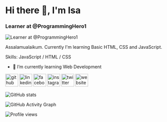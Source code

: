 # Hi there 👋, I'm Isa
### Learner at @ProgrammingHero1
![Learner at @ProgrammingHero1](https://scontent.fdac157-1.fna.fbcdn.net/v/t39.30808-6/286739407_407122191356976_3578763812383143775_n.jpg?_nc_cat=103&ccb=1-7&_nc_sid=e3f864&_nc_eui2=AeHjarO0ZXHdCBTGSTt2hOV4s5DKsy74F-SzkMqzLvgX5La9gs8QapuEx1Z_3N4I-ZnDExOCodJej7PE8z3F9uQH&_nc_ohc=TUxMiyItKxMAX9Lmxgn&_nc_ht=scontent.fdac157-1.fna&oh=00_AT_AaIrmSNayhgPGIjOntDqxwosMkK8QPDYhkp2yCXZqeQ&oe=635EBB68)

Assalamualaikum. Currently I'm learning Basic HTML, CSS and JavaScript.

Skills: JavaScript / HTML / CSS

- 🌱 I’m currently learning Web Development 


[<img src='https://cdn.jsdelivr.net/npm/simple-icons@3.0.1/icons/github.svg' alt='github' height='40'>](https://github.com/muhammad-rk-isa)  [<img src='https://cdn.jsdelivr.net/npm/simple-icons@3.0.1/icons/linkedin.svg' alt='linkedin' height='40'>](https://www.linkedin.com/in/muhammad-isa-467352216/)  [<img src='https://cdn.jsdelivr.net/npm/simple-icons@3.0.1/icons/facebook.svg' alt='facebook' height='40'>](https://www.facebook.com/mdrifatkayserisa)  [<img src='https://cdn.jsdelivr.net/npm/simple-icons@3.0.1/icons/instagram.svg' alt='instagram' height='40'>](https://www.instagram.com/muhammad_rk_isa/)  [<img src='https://cdn.jsdelivr.net/npm/simple-icons@3.0.1/icons/twitter.svg' alt='twitter' height='40'>](https://twitter.com/RifatKayser)  [<img src='https://cdn.jsdelivr.net/npm/simple-icons@3.0.1/icons/icloud.svg' alt='website' height='40'>](https://muhammad-rk-isa.github.io/portfolio)  

![GitHub stats](https://github-readme-stats.vercel.app/api?username=muhammad-rk-isa&show_icons=true)  

![GitHub Activity Graph](https://activity-graph.herokuapp.com/graph?username=muhammad-rk-isa)  

![Profile views](https://gpvc.arturio.dev/muhammad-rk-isa)  
